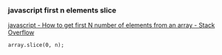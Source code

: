 ### javascript first n elements slice  


[javascript - How to get first N number of elements from an array - Stack Overflow](https://stackoverflow.com/questions/34883068/how-to-get-first-n-number-of-elements-from-an-array "javascript - How to get first N number of elements from an array - Stack Overflow")


 

```
array.slice(0, n);

```
